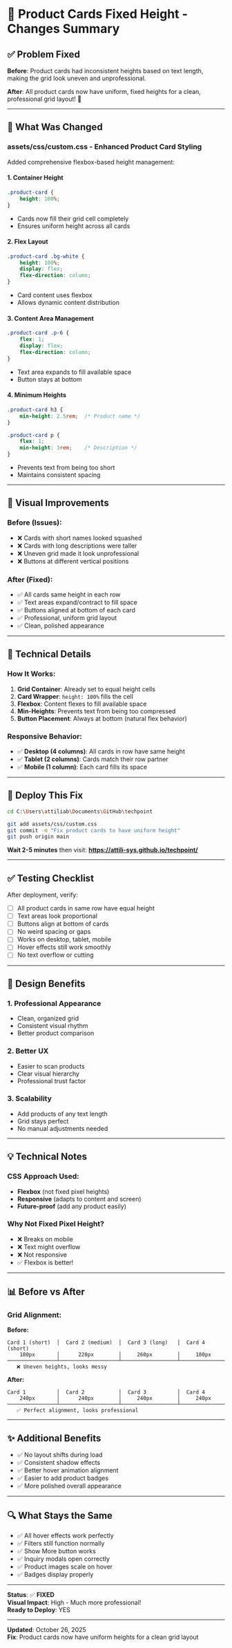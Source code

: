 # 🎨 Product Cards Fixed Height - Changes Summary

## ✅ Problem Fixed

**Before**: Product cards had inconsistent heights based on text length, making the grid look uneven and unprofessional.

**After**: All product cards now have uniform, fixed heights for a clean, professional grid layout! 🎯

---

## 🔧 What Was Changed

### **assets/css/custom.css** - Enhanced Product Card Styling

Added comprehensive flexbox-based height management:

#### 1. **Container Height**
```css
.product-card {
    height: 100%;
}
```
- Cards now fill their grid cell completely
- Ensures uniform height across all cards

#### 2. **Flex Layout**
```css
.product-card .bg-white {
    height: 100%;
    display: flex;
    flex-direction: column;
}
```
- Card content uses flexbox
- Allows dynamic content distribution

#### 3. **Content Area Management**
```css
.product-card .p-6 {
    flex: 1;
    display: flex;
    flex-direction: column;
}
```
- Text area expands to fill available space
- Button stays at bottom

#### 4. **Minimum Heights**
```css
.product-card h3 {
    min-height: 2.5rem;  /* Product name */
}

.product-card p {
    flex: 1;
    min-height: 3rem;    /* Description */
}
```
- Prevents text from being too short
- Maintains consistent spacing

---

## 🎯 Visual Improvements

### Before (Issues):
- ❌ Cards with short names looked squashed
- ❌ Cards with long descriptions were taller
- ❌ Uneven grid made it look unprofessional
- ❌ Buttons at different vertical positions

### After (Fixed):
- ✅ All cards same height in each row
- ✅ Text areas expand/contract to fill space
- ✅ Buttons aligned at bottom of each card
- ✅ Professional, uniform grid layout
- ✅ Clean, polished appearance

---

## 📐 Technical Details

### How It Works:

1. **Grid Container**: Already set to equal height cells
2. **Card Wrapper**: `height: 100%` fills the cell
3. **Flexbox**: Content flexes to fill available space
4. **Min-Heights**: Prevents text from being too compressed
5. **Button Placement**: Always at bottom (natural flex behavior)

### Responsive Behavior:

- ✅ **Desktop (4 columns)**: All cards in row have same height
- ✅ **Tablet (2 columns)**: Cards match their row partner
- ✅ **Mobile (1 column)**: Each card fills its space

---

## 🚀 Deploy This Fix

```bash
cd C:\Users\attiliab\Documents\GitHub\techpoint

git add assets/css/custom.css
git commit -m "Fix product cards to have uniform height"
git push origin main
```

**Wait 2-5 minutes** then visit:
**https://attili-sys.github.io/techpoint/**

---

## ✅ Testing Checklist

After deployment, verify:

- [ ] All product cards in same row have equal height
- [ ] Text areas look proportional
- [ ] Buttons align at bottom of cards
- [ ] No weird spacing or gaps
- [ ] Works on desktop, tablet, mobile
- [ ] Hover effects still work smoothly
- [ ] No text overflow or cutting

---

## 🎨 Design Benefits

### 1. **Professional Appearance**
- Clean, organized grid
- Consistent visual rhythm
- Better product comparison

### 2. **Better UX**
- Easier to scan products
- Clear visual hierarchy
- Professional trust factor

### 3. **Scalability**
- Add products of any text length
- Grid stays perfect
- No manual adjustments needed

---

## 💡 Technical Notes

### CSS Approach Used:
- **Flexbox** (not fixed pixel heights)
- **Responsive** (adapts to content and screen)
- **Future-proof** (add any product easily)

### Why Not Fixed Pixel Height?
- ❌ Breaks on mobile
- ❌ Text might overflow
- ❌ Not responsive
- ✅ Flexbox is better!

---

## 📊 Before vs After

### Grid Alignment:

**Before:**
```
Card 1 (short)  │  Card 2 (medium)  │  Card 3 (long)   │  Card 4 (short)
    180px       │      220px        │     260px        │     180px
────────────────┴───────────────────┴──────────────────┴────────────────
   ❌ Uneven heights, looks messy
```

**After:**
```
Card 1          │  Card 2           │  Card 3          │  Card 4
    240px       │      240px        │     240px        │     240px
────────────────┴───────────────────┴──────────────────┴────────────────
   ✅ Perfect alignment, looks professional
```

---

## ✨ Additional Benefits

- ✅ No layout shifts during load
- ✅ Consistent shadow effects
- ✅ Better hover animation alignment
- ✅ Easier to add product badges
- ✅ More polished overall appearance

---

## 🔍 What Stays the Same

- ✅ All hover effects work perfectly
- ✅ Filters still function normally
- ✅ Show More button works
- ✅ Inquiry modals open correctly
- ✅ Product images scale on hover
- ✅ Badges display properly

---

**Status**: ✅ **FIXED**  
**Visual Impact**: High - Much more professional!  
**Ready to Deploy**: YES  

---

**Updated**: October 26, 2025  
**Fix**: Product cards now have uniform heights for a clean grid layout

